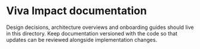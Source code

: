 # Viva Impact documentation

Design decisions, architecture overviews and onboarding guides should live in
this directory. Keep documentation versioned with the code so that updates can
be reviewed alongside implementation changes.
